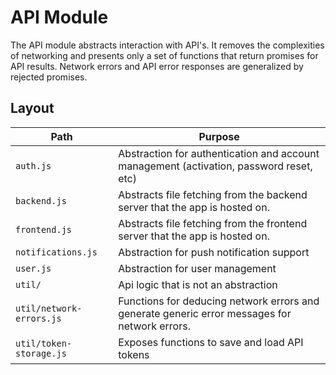 # API Module

The API module abstracts interaction with API's.
It removes the complexities of networking and presents only a set of functions that return promises for API results.
Network errors and API error responses are generalized by rejected promises.

## Layout

Path | Purpose
--- | ---
`auth.js` | Abstraction for authentication and account management (activation, password reset, etc)
`backend.js` | Abstracts file fetching from the backend server that the app is hosted on.
`frontend.js` | Abstracts file fetching from the frontend server that the app is hosted on.
`notifications.js` | Abstraction for push notification support
`user.js` | Abstraction for user management
`util/` | Api logic that is not an abstraction
`util/network-errors.js` | Functions for deducing network errors and generate generic error messages for network errors.
`util/token-storage.js` | Exposes functions to save and load API tokens


